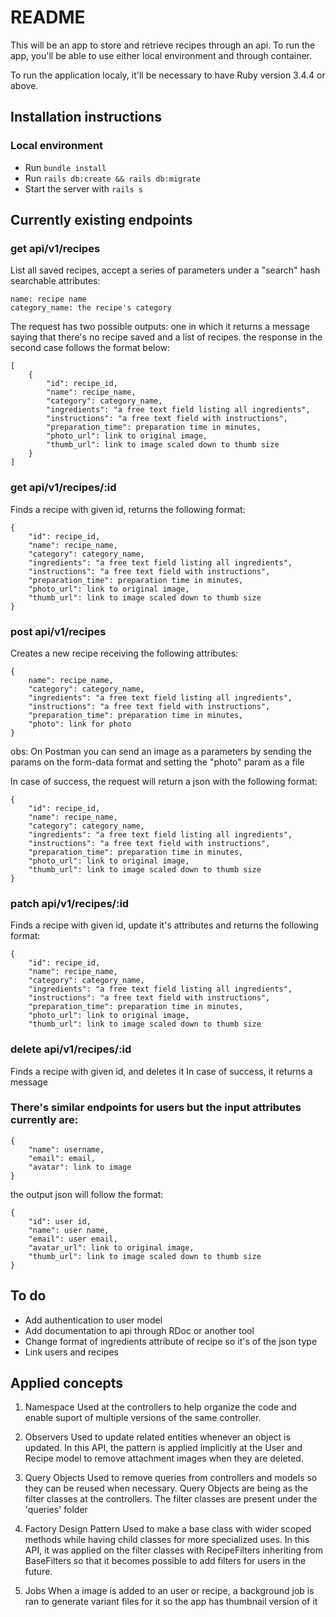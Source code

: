 # README

This will be an app to store and retrieve recipes through an api.
To run the app, you'll be able to use either local environment and through container.

To run the application localy, it'll be necessary to have Ruby version 3.4.4 or above.

## Installation instructions

### Local environment
 - Run `bundle install`
 - Run `rails db:create && rails db:migrate`
 - Start the server with `rails s`

## Currently existing endpoints

### get api/v1/recipes
List all saved recipes, accept a series of parameters under a "search" hash
searchable attributes:
```
name: recipe name
category_name: the recipe's category

```

The request has two possible outputs:
one in which it returns a message saying that there's no recipe saved and a list of recipes. the response in the second case follows the format below:
```
[
    {
        "id": recipe_id,
        "name": recipe_name,
        "category": category_name,
        "ingredients": "a free text field listing all ingredients",
        "instructions": "a free text field with instructions",
        "preparation_time": preparation time in minutes,
        "photo_url": link to original image,
        "thumb_url": link to image scaled down to thumb size
    }
]
```

### get api/v1/recipes/:id
Finds a recipe with given id, returns the following format:
```
{
    "id": recipe_id,
    "name": recipe_name,
    "category": category_name,
    "ingredients": "a free text field listing all ingredients",
    "instructions": "a free text field with instructions",
    "preparation_time": preparation time in minutes,
    "photo_url": link to original image,
    "thumb_url": link to image scaled down to thumb size
}
```

### post api/v1/recipes
Creates a new recipe receiving the following attributes:
```
{
    name": recipe_name,
    "category": category_name,
    "ingredients": "a free text field listing all ingredients",
    "instructions": "a free text field with instructions",
    "preparation_time": preparation time in minutes,
    "photo": link for photo
}
```
obs: On Postman you can send an image as a parameters by sending the params on the form-data format and setting the "photo" param
as a file

In case of success, the request will return a json with the following format:
```
{
    "id": recipe_id,
    "name": recipe_name,
    "category": category_name,
    "ingredients": "a free text field listing all ingredients",
    "instructions": "a free text field with instructions",
    "preparation_time": preparation time in minutes,
    "photo_url": link to original image,
    "thumb_url": link to image scaled down to thumb size
}
```

### patch api/v1/recipes/:id
Finds a recipe with given id, update it's attributes and returns the following format:
```
{
    "id": recipe_id,
    "name": recipe_name,
    "category": category_name,
    "ingredients": "a free text field listing all ingredients",
    "instructions": "a free text field with instructions",
    "preparation_time": preparation time in minutes,
    "photo_url": link to original image,
    "thumb_url": link to image scaled down to thumb size
```

### delete api/v1/recipes/:id
Finds a recipe with given id, and deletes it
In case of success, it returns a message

### There's similar endpoints for users but the input attributes currently are:
```
{
    "name": username,
    "email": email,
    "avatar": link to image
}
```

the output json will follow the format:
```
{
    "id": user id,
    "name": user name,
    "email": user email,
    "avatar_url": link to original image,
    "thumb_url": link to image scaled down to thumb size
}
```



## To do
- Add authentication to user model
- Add documentation to api through RDoc or another tool
- Change format of ingredients attribute of recipe so it's of the json type
- Link users and recipes

## Applied concepts

1. Namespace
Used at the controllers to help organize the code and enable suport of multiple versions of the same controller.

2. Observers
Used to update related entities whenever an object is updated. In this API, the pattern is applied implicitly at the User and Recipe model to remove attachment images when they are deleted.

3. Query Objects
Used to remove queries from controllers and models so they can be reused when necessary. Query Objects are being as the filter classes at the controllers. The filter classes are present under the 'queries' folder

4. Factory Design Pattern
Used to make a base class with wider scoped methods while having child classes for more specialized uses. In this API, it was applied on the filter classes with RecipeFilters inheriting from BaseFilters so that it becomes possible to add filters for users in the future.

5. Jobs
When a image is added to an user or recipe, a background job is ran to generate variant files for it so the app has thumbnail version of it